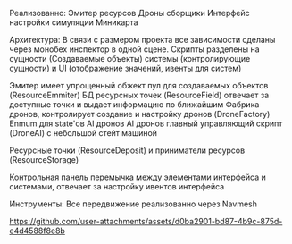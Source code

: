 Реализованно:
Эмитер ресурсов
Дроны сборщики
Интерфейс настройки симуляции
Миникарта

Архитектура:
В связи с размером проекта все зависимости сделаны через монобех инспектор в одной сцене.
Скрипты разделены на сущности (Создаваемые объекты) системы (контролирующие сущности) и UI (отображение значений, ивенты для систем)

Эмитер имеет упрощенный обжект пул для создаваемых объектов (ResourceEmmiter)
БД ресурсных точек (ResourceField) отвечает за доступные точки и выдает информацию по ближайшим
Фабрика дронов, контролирует создание и настройку дронов (DroneFactory)
Enmum для state'ов AI дронов
AI дронов главный управляющий скрипт (DroneAI) с небольшой стейт машиной

Ресурсные точки (ResourceDeposit) и приниматели ресурсов (ResourceStorage)

Контрольная панель перемычка между элементами интерфейса и системами, отвечает за настройку ивентов интерфейса

Инструменты:
Все передвижение реализованно через Navmesh

https://github.com/user-attachments/assets/d0ba2901-bd87-4b9c-875d-e4d4588f8e8b
